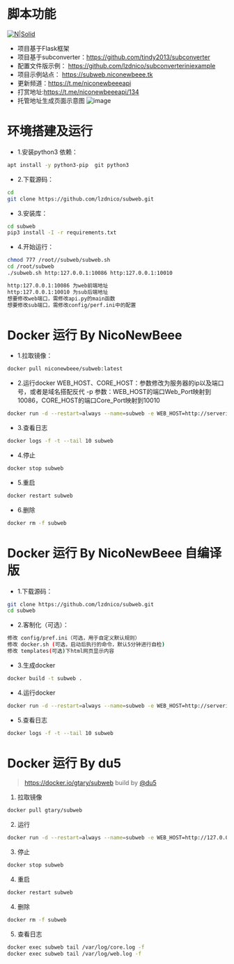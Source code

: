# 脚本功能
[![N|Solid](https://cldup.com/dTxpPi9lDf.thumb.png)](https://nodesource.com/products/nsolid)
  - 项目基于Flask框架
  - 项目基于subconverter：https://github.com/tindy2013/subconverter
  - 配置文件版示例： https://github.com/lzdnico/subconverteriniexample
  - 项目示例站点： https://subweb.niconewbeee.tk
  - 更新频道：https://t.me/niconewbeeeapi
  - 打赏地址:https://t.me/niconewbeeeapi/134
  - 托管地址生成页面示意图
  ![image](https://github.com/lzdnico/subweb/blob/test/images/index.png) 
# 环境搭建及运行
  - 1.安装python3 依赖： 
  ```bash
  apt install -y python3-pip  git python3
  ```
  - 2.下载源码：
  ```bash
  cd 
  git clone https://github.com/lzdnico/subweb.git 
  ```
  - 3.安装库： 
  ```bash
  cd subweb
  pip3 install -I -r requirements.txt 
  ```
  - 4.开始运行：
  ```bash
  chmod 777 /root//subweb/subweb.sh
  cd /root/subweb 
  ./subweb.sh http:127.0.0.1:10086 http:127.0.0.1:10010
  ```
  ```bash
  http:127.0.0.1:10086 为web前端地址
  http:127.0.0.1:10010 为sub后端地址
  想要修改web端口，需修改api.py的main函数
  想要修改sub端口，需修改config/perf.ini中的配置
  ```
# Docker 运行 By NicoNewBeee 
- 1.拉取镜像： 
```bash
docker pull niconewbeee/subweb:latest
```
- 2.运行docker 
WEB_HOST、CORE_HOST：参数修改为服务器的ip以及端口号，或者是域名搭配反代
-p 参数：WEB_HOST的端口Web_Port映射到10086，CORE_HOST的端口Core_Port映射到10010
```bash
docker run -d --restart=always --name=subweb -e WEB_HOST=http://serverip:Web_Port -e CORE_HOST=http://serverip:Core_Port -p Web_Port:10086 -p Core_Port:10010 niconewbeee/subweb
```
- 3.查看日志 
```bash
docker logs -f -t --tail 10 subweb
```
- 4.停止 
```bash
docker stop subweb
```
- 5.重启 
```bash
docker restart subweb
```
- 6.删除 
```bash
docker rm -f subweb
```

# Docker 运行 By NicoNewBeee 自编译版
- 1.下载源码： 
```bash
git clone https://github.com/lzdnico/subweb.git 
cd subweb
```
- 2.客制化（可选）：
```bash
修改 config/pref.ini（可选，用于自定义默认规则）
修改 docker.sh (可选，启动后执行的命令，默认5分钟进行自检)
修改 templates(可选)下html网页显示内容
```
- 3.生成docker
```bash
docker build -t subweb .
```
- 4.运行docker
```bash
docker run -d --restart=always --name=subweb -e WEB_HOST=http://serverip:Web_Port -e CORE_HOST=http://serverip:Core_Port -p Web_Port:10086 -p Core_Port:10010 subweb
```
- 5.查看日志 
```bash
docker logs -f -t --tail 10 subweb
```
# Docker 运行 By du5
> https://docker.io/gtary/subweb build by [@du5](https://t.me/Gtary)
1. 拉取镜像
```bash
docker pull gtary/subweb
```
2. 运行 
```bash
docker run -d --restart=always --name=subweb -e WEB_HOST=http://127.0.0.1:Web_Port -e CORE_HOST=http://127.0.0.1:Core_Port -p Web_Port:10086 -p Core_Port:10010 gtary/subweb
```
3. 停止
```bash
docker stop subweb
```
4. 重启
```bash
docker restart subweb
```
4. 删除
```bash
docker rm -f subweb
```
5. 查看日志
```bash
docker exec subweb tail /var/log/core.log -f
docker exec subweb tail /var/log/web.log -f
```


[//]: # (These are reference links used in the body of this note and get stripped out when the markdown processor does its job. There is no need to format nicely because it shouldn't be seen. Thanks SO - http://stackoverflow.com/questions/4823468/store-comments-in-markdown-syntax)


   [dill]: <https://github.com/joemccann/dillinger>
   [git-repo-url]: <https://github.com/joemccann/dillinger.git>
   [john gruber]: <http://daringfireball.net>
   [df1]: <http://daringfireball.net/projects/markdown/>
   [markdown-it]: <https://github.com/markdown-it/markdown-it>
   [Ace Editor]: <http://ace.ajax.org>
   [node.js]: <http://nodejs.org>
   [Twitter Bootstrap]: <http://twitter.github.com/bootstrap/>
   [jQuery]: <http://jquery.com>
   [@tjholowaychuk]: <http://twitter.com/tjholowaychuk>
   [express]: <http://expressjs.com>
   [AngularJS]: <http://angularjs.org>
   [Gulp]: <http://gulpjs.com>

   [PlDb]: <https://github.com/joemccann/dillinger/tree/master/plugins/dropbox/README.md>
   [PlGh]: <https://github.com/joemccann/dillinger/tree/master/plugins/github/README.md>
   [PlGd]: <https://github.com/joemccann/dillinger/tree/master/plugins/googledrive/README.md>
   [PlOd]: <https://github.com/joemccann/dillinger/tree/master/plugins/onedrive/README.md>
   [PlMe]: <https://github.com/joemccann/dillinger/tree/master/plugins/medium/README.md>
   [PlGa]: <https://github.com/RahulHP/dillinger/blob/master/plugins/googleanalytics/README.md>
